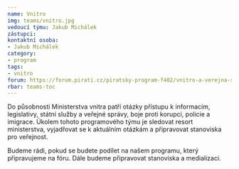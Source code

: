 ```yaml
---
name: Vnitro
img: teams/vnitro.jpg
vedoucí týmu: Jakub Michálek
zástupci:
kontaktní osoba:
- Jakub Michálek
category:
- program
tags:
- vnitro
forum: https://forum.pirati.cz/piratsky-program-f402/vnitro-a-verejna-sprava-koncept-t35637.html
rbar: teams-toc
---
```


Do působnosti Ministerstva vnitra patří otázky přístupu k informacím, legislativy, státní služby a veřejné správy, boje proti korupci, policie a imigrace. Úkolem tohoto programového týmu je sledovat resort ministerstva, vyjadřovat se k aktuálním otázkám a připravovat stanoviska pro veřejnost.

Budeme rádi, pokud se budete podílet na našem programu, který připravujeme na fóru. Dále budeme připravovat stanoviska a medializaci.
